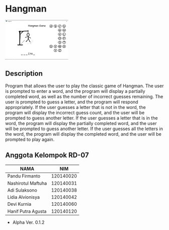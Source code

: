 # Hangman 

<a href="https://github.com/adislksn/Hangman" target="_blank"><img src="assets/HangImage.png" alt="Game Demo Display" style="height: 125px !important;width: 200px !important;" ></a>

## Description
Program that allows the user to play the classic game of Hangman. The user is prompted to enter a word, and the program will display a partially completed word, as well as the number of incorrect guesses remaining. The user is prompted to guess a letter, and the program will respond appropriately. If the user guesses a letter that is not in the word, the program will display the incorrect guess count, and the user will be prompted to guess another letter. If the user guesses a letter that is in the word, the program will display the partially completed word, and the user will be prompted to guess another letter. If the user guesses all the letters in the word, the program will display the completed word, and the user will be prompted to play again.

## Anggota Kelompok RD-07
|        NAMA         |     NIM    |
| ------------------- | ---------- |
| Pandu Firmanto      | 120140020  |
| Nashirotul Maftuha  | 120140031  |
| Adi Sulaksono       | 120140038  |
| Lidia Alvionisya    | 120140042  |
| Devi Kurnia         | 120140060  |
| Hanif Putra Agusta  | 120140120  |

- Alpha Ver. 0.1.2